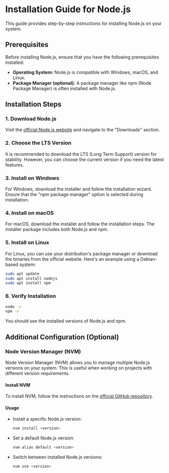 # Installation Guide for Node.js

This guide provides step-by-step instructions for installing Node.js on your system.

## Prerequisites

Before installing Node.js, ensure that you have the following prerequisites installed:

- **Operating System:** Node.js is compatible with Windows, macOS, and Linux.
- **Package Manager (optional):** A package manager like npm (Node Package Manager) is often installed with Node.js.

## Installation Steps

### 1. Download Node.js

Visit the [official Node.js website](https://nodejs.org/) and navigate to the "Downloads" section.

### 2. Choose the LTS Version

It is recommended to download the LTS (Long Term Support) version for stability. However, you can choose the current version if you need the latest features.

### 3. Install on Windows

For Windows, download the installer and follow the installation wizard. Ensure that the "npm package manager" option is selected during installation.

### 4. Install on macOS

For macOS, download the installer and follow the installation steps. The installer package includes both Node.js and npm.

### 5. Install on Linux

For Linux, you can use your distribution's package manager or download the binaries from the official website. Here's an example using a Debian-based system:

```bash
sudo apt update
sudo apt install nodejs
sudo apt install npm
```

### 6. Verify Installation

```bash
node -v
npm -v
```
You should see the installed versions of Node.js and npm.

## Additional Configuration (Optional)

### Node Version Manager (NVM)

Node Version Manager (NVM) allows you to manage multiple Node.js versions on your system. This is useful when working on projects with different version requirements.

#### Install NVM

To install NVM, follow the instructions on the [official GitHub repository](https://github.com/nvm-sh/nvm#install--update-script).

#### Usage

- Install a specific Node.js version:

    ```bash
    nvm install <version>
    ```

- Set a default Node.js version:
    ```bash
    nvm alias default <version>
    ```

- Switch between installed Node.js versions:
    ```bash
    nvm use <version>
    ```
